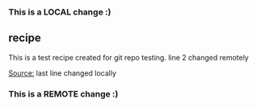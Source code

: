 ### This is a LOCAL change :)
## recipe
This is a test recipe created for git repo testing. line 2 changed remotely

[Source:](https://sallysbakingaddiction.com/triple-chocolate-layer-cake/)
last line changed locally
### This is a REMOTE change :)